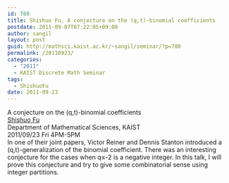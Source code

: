 ```yaml
---
id: 780
title: Shishuo Fu, A conjecture on the (q,t)-binomial coefficients
postdate: 2011-09-07T07:22:05+09:00
author: sangil
layout: post
guid: http://mathsci.kaist.ac.kr/~sangil/seminar/?p=780
permalink: /20110923/
categories:
  - "2011"
  - KAIST Discrete Math Seminar
tags:
  - ShishuoFu
date: 2011-09-23
---
```

<div class="talk">
  A conjecture on the (q,t)-binomial coefficients
</div>

<div class="speaker">
  <a href="http://www.math.psu.edu/fu/">Shishuo Fu</a><br /> Department of Mathematical Sciences, KAIST
</div>

<div class="date">
  2011/09/23 Fri 4PM-5PM
</div>

<div class="abstract">
  In one of their joint papers, Victor Reiner and Dennis Stanton introduced a (q,t)-generalization of the binomial coefficient. There was an interesting conjecture for the cases when q≤-2 is a negative integer. In this talk, I will prove this conjecture and try to give some combinatorial sense using integer partitions.
</div>